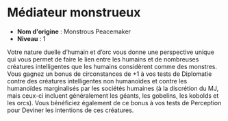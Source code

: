 # Médiateur monstrueux

 * **Nom d'origine** : Monstrous Peacemaker
 * **Niveau** : 1


<p>Votre nature duelle d’humain et d’orc vous donne une perspective unique qui vous permet de faire le lien entre les humains et de nombreuses créatures intelligentes que les humains considèrent comme des monstres. Vous gagnez un bonus de circonstances de +1 à vos tests de Diplomatie contre des créatures intelligentes non humanoïdes et contre les humanoïdes marginalisés par les sociétés humaines (à la discrétion du MJ, mais ceux-ci incluent généralement les géants, les gobelins, les kobolds et les orcs). Vous bénéficiez également de ce bonus à vos tests de Perception pour Deviner les intentions de ces créatures.</p>